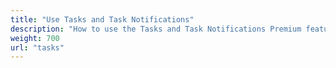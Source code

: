 ```yaml
---
title: "Use Tasks and Task Notifications"
description: "How to use the Tasks and Task Notifications Premium features"
weight: 700
url: "tasks"
---
```

